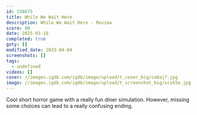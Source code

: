 ```yaml
---
id: 238675
title: While We Wait Here
description: While We Wait Here - Review
score: 80
date: 2025-03-18
completed: true
goty: []
modified_date: 2025-04-04
screenshots: []
tags:
  - undefined
videos: []
cover: //images.igdb.com/igdb/image/upload/t_cover_big/co8aj7.jpg
image: //images.igdb.com/igdb/image/upload/t_screenshot_big/scsk5o.jpg
---
```

Cool short horror game with a really fun diner simulation. However, missing some choices can lead to a really confusing ending.